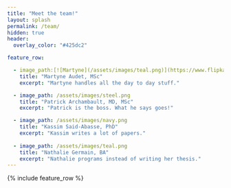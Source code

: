 ```yaml
---
title: "Meet the team!"
layout: splash
permalink: /team/
hidden: true
header:
  overlay_color: "#425dc2"

feature_row:

  - image_path:[![Martyne](/assets/images/teal.png)](https://www.flipkart.com/){:target="_blank"}
    title: "Martyne Audet, MSc"
    excerpt: "Martyne handles all the day to day stuff."

  - image_path: /assets/images/steel.png
    title: "Patrick Archambault, MD, MSc"
    excerpt: "Patrick is the boss. What he says goes!"

  - image_path: /assets/images/navy.png
    title: "Kassim Said-Abasse, PhD"
    excerpt: "Kassim writes a lot of papers."  
    
  - image_path: /assets/images/teal.png
    title: "Nathalie Germain, BA"
    excerpt: "Nathalie programs instead of writing her thesis."   
---
```


{% include feature_row %}
